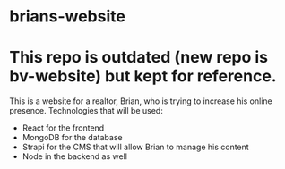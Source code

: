 # brians-website

# This repo is outdated (new repo is bv-website) but kept for reference.

This is a website for a realtor, Brian, who is trying to increase his online presence.  Technologies that will be used:
* React for the frontend
* MongoDB for the database
* Strapi for the CMS that will allow Brian to manage his content
* Node in the backend as well
